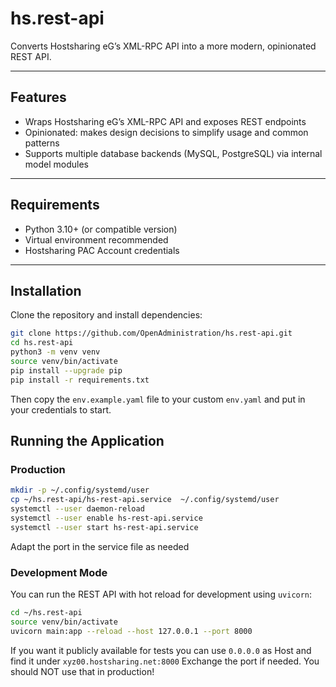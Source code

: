 # hs.rest-api

Converts Hostsharing eG’s XML-RPC API into a more modern, opinionated REST API.

---

## Features

- Wraps Hostsharing eG’s XML-RPC API and exposes REST endpoints
- Opinionated: makes design decisions to simplify usage and common patterns
- Supports multiple database backends (MySQL, PostgreSQL) via internal model modules

---

## Requirements

- Python 3.10+ (or compatible version)
- Virtual environment recommended
- Hostsharing PAC Account credentials

---

## Installation

Clone the repository and install dependencies:

```bash
git clone https://github.com/OpenAdministration/hs.rest-api.git
cd hs.rest-api
python3 -m venv venv
source venv/bin/activate
pip install --upgrade pip
pip install -r requirements.txt
```

Then copy the `env.example.yaml` file to your custom `env.yaml` and put in your credentials to start.

## Running the Application

### Production

```bash
mkdir -p ~/.config/systemd/user
cp ~/hs.rest-api/hs-rest-api.service  ~/.config/systemd/user
systemctl --user daemon-reload
systemctl --user enable hs-rest-api.service
systemctl --user start hs-rest-api.service
```
Adapt the port in the service file as needed
### Development Mode

You can run the REST API with hot reload for development using `uvicorn`:

```bash
cd ~/hs.rest-api
source venv/bin/activate
uvicorn main:app --reload --host 127.0.0.1 --port 8000
```

If you want it publicly available for tests you can use `0.0.0.0` as Host and find it under `xyz00.hostsharing.net:8000`
Exchange the port if needed. You should NOT use that in production!






